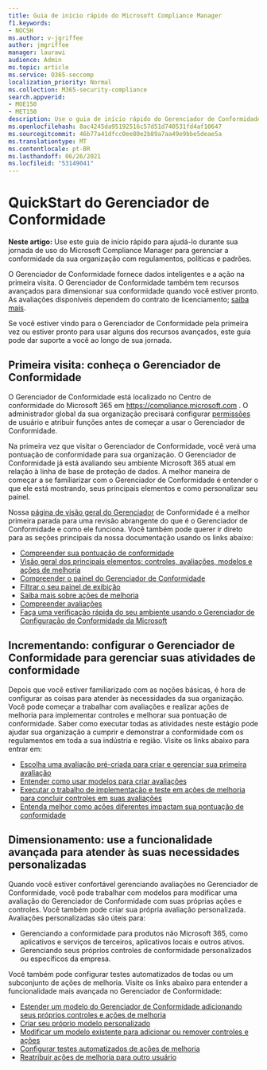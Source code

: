 ```yaml
---
title: Guia de início rápido do Microsoft Compliance Manager
f1.keywords:
- NOCSH
ms.author: v-jgriffee
author: jmgriffee
manager: laurawi
audience: Admin
ms.topic: article
ms.service: O365-seccomp
localization_priority: Normal
ms.collection: M365-security-compliance
search.appverid:
- MOE150
- MET150
description: Use o guia de início rápido do Gerenciador de Conformidade para ajudá-lo durante sua jornada de entendimento, configuração e uso do Gerenciador de Conformidade.
ms.openlocfilehash: 8ac4245da95192516c57d51d740531fd4af10647
ms.sourcegitcommit: 46b77a41dfcc0ee80e2b89a7aa49e9bbe5deae5a
ms.translationtype: MT
ms.contentlocale: pt-BR
ms.lasthandoff: 06/26/2021
ms.locfileid: "53149041"
---
```

# <a name="compliance-manager-quickstart"></a>QuickStart do Gerenciador de Conformidade

**Neste artigo:** Use este guia de início rápido para ajudá-lo durante sua jornada de uso do Microsoft Compliance Manager para gerenciar a conformidade da sua organização com regulamentos, políticas e padrões.

O Gerenciador de Conformidade fornece dados inteligentes e a ação na primeira visita. O Gerenciador de Conformidade também tem recursos avançados para dimensionar sua conformidade quando você estiver pronto. As avaliações disponíveis dependem do contrato de licenciamento; [saiba mais](/office365/servicedescriptions/microsoft-365-service-descriptions/microsoft-365-tenantlevel-services-licensing-guidance/microsoft-365-security-compliance-licensing-guidance).

Se você estiver vindo para o Gerenciador de Conformidade pela primeira vez ou estiver pronto para usar alguns dos recursos avançados, este guia pode dar suporte a você ao longo de sua jornada.

## <a name="first-visit-get-to-know-compliance-manager"></a>Primeira visita: conheça o Gerenciador de Conformidade

O Gerenciador de Conformidade está localizado no Centro de conformidade do Microsoft 365 em https://compliance.microsoft.com . O administrador global da sua organização precisará configurar [permissões](compliance-manager-setup.md#set-user-permissions-and-assign-roles) de usuário e atribuir funções antes de começar a usar o Gerenciador de Conformidade.

Na primeira vez que visitar o Gerenciador de Conformidade, você verá uma pontuação de conformidade para sua organização. O Gerenciador de Conformidade já está avaliando seu ambiente Microsoft 365 atual em relação à linha de base de proteção de dados. A melhor maneira de começar a se familiarizar com o Gerenciador de Conformidade é entender o que ele está mostrando, seus principais elementos e como personalizar seu painel.

Nossa [página de visão geral do Gerenciador](compliance-manager.md) de Conformidade é a melhor primeira parada para uma revisão abrangente do que é o Gerenciador de Conformidade e como ele funciona. Você também pode querer ir direto para as seções principais da nossa documentação usando os links abaixo:

- [Compreender sua pontuação de conformidade](compliance-manager.md#understanding-your-compliance-score)
- [Visão geral dos principais elementos: controles, avaliações, modelos e ações de melhoria](compliance-manager.md#key-elements-controls-assessments-templates-improvement-actions)
- [Compreender o painel do Gerenciador de Conformidade](compliance-manager-setup.md#understand-the-compliance-manager-dashboard)
- [Filtrar o seu painel de exibição](compliance-manager-setup.md#filtering-your-dashboard-view)
- [Saiba mais sobre ações de melhoria](compliance-manager-setup.md#improvement-actions-page)
- [Compreender avaliações](compliance-manager.md#assessments)
- [Faça uma verificação rápida do seu ambiente usando o Gerenciador de Configuração de Conformidade da Microsoft](compliance-manager-mcca.md)

## <a name="ramping-up-configure-compliance-manager-to-manage-your-compliance-activities"></a>Incrementando: configurar o Gerenciador de Conformidade para gerenciar suas atividades de conformidade

Depois que você estiver familiarizado com as noções básicas, é hora de configurar as coisas para atender às necessidades da sua organização. Você pode começar a trabalhar com avaliações e realizar ações de melhoria para implementar controles e melhorar sua pontuação de conformidade. Saber como executar todas as atividades neste estágio pode ajudar sua organização a cumprir e demonstrar a conformidade com os regulamentos em toda a sua indústria e região. Visite os links abaixo para entrar em:

- [Escolha uma avaliação pré-criada para criar e gerenciar sua primeira avaliação](compliance-manager-assessments.md)
- [Entender como usar modelos para criar avaliações](compliance-manager-templates.md)
- [Executar o trabalho de implementação e teste em ações de melhoria para concluir controles em suas avaliações](compliance-manager-improvement-actions.md)
- [Entenda melhor como ações diferentes impactam sua pontuação de conformidade](compliance-score-calculation.md)

## <a name="scaling-up-use-advanced-functionality-to-meet-your-custom-needs"></a>Dimensionamento: use a funcionalidade avançada para atender às suas necessidades personalizadas

Quando você estiver confortável gerenciando avaliações no Gerenciador de Conformidade, você pode trabalhar com modelos para modificar uma avaliação do Gerenciador de Conformidade com suas próprias ações e controles. Você também pode criar sua própria avaliação personalizada. Avaliações personalizadas são úteis para:

- Gerenciando a conformidade para produtos não Microsoft 365, como aplicativos e serviços de terceiros, aplicativos locais e outros ativos.
- Gerenciando seus próprios controles de conformidade personalizados ou específicos da empresa.

Você também pode configurar testes automatizados de todas ou um subconjunto de ações de melhoria. Visite os links abaixo para entender a funcionalidade mais avançada no Gerenciador de Conformidade:

- [Estender um modelo do Gerenciador de Conformidade adicionando seus próprios controles e ações de melhoria](compliance-manager-templates.md#extend-an-assessment-template)
- [Criar seu próprio modelo personalizado](compliance-manager-templates.md#create-an-assessment-template)
- [Modificar um modelo existente para adicionar ou remover controles e ações](compliance-manager-templates.md#modify-a-template)
- [Configurar testes automatizados de ações de melhoria](compliance-manager-setup.md#set-up-automated-testing)
- [Reatribuir ações de melhoria para outro usuário](compliance-manager-setup.md#reassign-improvement-actions-to-another-user)